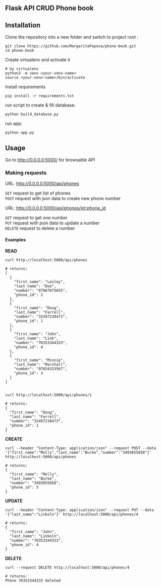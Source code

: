 Flask API CRUD Phone book
-----

Installation
--

Clone the repository into a new folder and switch to project root :   
```
git clone https://github.com/MargaritaPopova/phone-book.git
cd phone-book
```

Create virtualenv and activate it
```
# by virtualenv
python3 -m venv <your-venv-name>
source <your-venv-name>/bin/activate
```

Install requirements
```
pip install -r requirements.txt
```

run script to create & fill database:
``` 
python build_database.py
```

run app:
```
python app.py
```

Usage
---
Go to http://0.0.0.0:5000/ for browsable API 

### Making requests


URL: http://0.0.0.0:5000/api/phones  


```GET``` request to get list of phones   
```POST``` request with json data to create new phone number

URL: http://0.0.0.0:5000/api/phones/<int:phone_id>  


```GET``` request to get one number  
```PUT``` request with json data to update a number  
```DELETE``` request to delete a number

#### Examples

**READ**  
```
curl http://localhost:5000/api/phones

# returns:
[
  {
    "first_name": "Lesley",
    "last_name": "Doe",
    "number": "87867675655",
    "phone_id": 2
  },
  {
    "first_name": "Doug",
    "last_name": "Farrell",
    "number": "32497238473",
    "phone_id": 1
  },
  {
    "first_name": "John",
    "last_name": "Link",
    "number": "76353344333",
    "phone_id": 4
  },
  {
    "first_name": "Minnie",
    "last_name": "Marshall",
    "number": "97654333567",
    "phone_id": 3
  }
]


```  
```
curl http://localhost:5000/api/phones/1

# returns:
{
  "first_name": "Doug",
  "last_name": "Farrell",
  "number": "32497238473",
  "phone_id": 1
}

```

**CREATE**  
```
curl --header "Content-Type: application/json" --request POST --data '{"first_name":"Molly","last_name":"Burke","number":"3493855858"}' http://localhost:5000/api/phones

# returns:
{
  "first_name": "Molly",
  "last_name": "Burke",
  "number": "3493855858",
  "phone_id": 5
}

```   

**UPDATE**  
```
curl --header "Content-Type: application/json" --request PUT --data '{"last_name":"Linkoln"}' http://localhost:5000/api/phones/4

# returns:
{
  "first_name": "John",
  "last_name": "Linkoln",
  "number": "76353344333",
  "phone_id": 4
}

```

**DELETE**  
```
curl --request DELETE http://localhost:5000/api/phones/4

# returns:
Phone 76353344333 deleted
```

